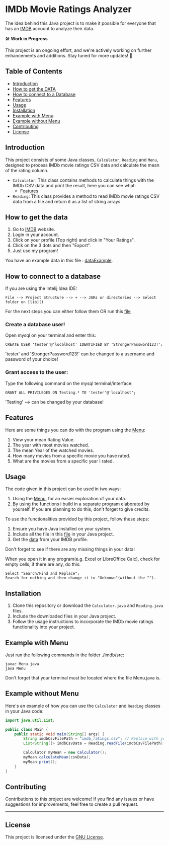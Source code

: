 
# IMDb Movie Ratings Analyzer

The idea behind this Java project is to make it possible for everyone 
that has an [IMDB](https://www.imdb.com/) account to analyze their data.

🛠️ **Work in Progress**

This project is an ongoing effort, and we're actively working on further enhancements and additions. Stay tuned for more updates! 🚀
## Table of Contents

- [Introduction](#introduction)
- [How to get the DATA](#how-to-get-the-data)
- [How to connect to a Database](#how-to-connect-to-a-database)
- [Features](#features)
- [Usage](#usage)
- [Installation](#installation)
- [Example with Menu](#example-with-menu)
- [Example without Menu](#example-without-menu)
- [Contributing](#contributing)
- [License](#license)

## Introduction

This project consists of some Java classes, `Calculator`, `Reading` and `Menu`, designed to process IMDb movie ratings CSV data and calculate the mean of the rating column.

- `Calculator`: This class contains methods to calculate things with the IMDb CSV data and print the result, here you can see what:
  - [Features](#features)
- `Reading`: This class provides a method to read IMDb movie ratings CSV data from a file and return it as a list of string arrays.

## How to get the data

1. Go to [IMDB](https://www.imdb.com/) website.
2. Login in your account.
3. Click on your profile (Top right) and click in "Your Ratings".
4. Click on the 3 dots and then "Export".
5. Just use my program!

You have an example data in this file : [dataExample](dataExample).

## How to connect to a database


If you are using the Intelij Idea IDE:

    File --> Project Structure --> + --> JARs or directories --> Select folder on [lib]()

For the next steps you can either follow them OR run this [file](user_config.sql)
### Create a database user!
Open mysql on your terminal and enter this:

    CREATE USER 'tester'@'localhost' IDENTIFIED BY 'StrongerPassword123!';

'tester' and 'StrongerPassword123!' can be changed to a username and password of your choice!

### Grant access to the user:
Type the following command on the mysql terminal/interface:

    GRANT ALL PRIVILEGES ON Testing.* TO 'tester'@'localhost';

'Testing' --> can be changed by your database!

## Features

Here are some things you can do with the program using the [Menu](#example-with-menu):
1. View your mean Rating Value.
2. The year with most movies watched.
3. The mean Year of the watched movies.
4. How many movies from a specific movie you have rated.
5. What are the movies from a specific year I rated.


## Usage

The code given in this project can be used in two ways:
1. Using the [Menu](imdb/src/Menu.java), for an easier exploration of your data.
2. By using the functions i build in a separate program elaborated
by yourself. If you are planning to do this, 
don't forget to give credits.

To use the functionalities provided by this project, follow these steps:

1. Ensure you have Java installed on your system.
2. Include all the file in this [file](imdb/src)
 in your Java project.
3. Get the [data](#how-to-get-the-data) from your IMDB profile.

Don't forget to see if there are any missing things in your data!

When you open it in any program(e.g. Excel or LibreOffice Calc), check for empty cells, if there are any, do this:

    Select "Search/Find and Replace";
    Search for nothing and then change it to "Unknown"(without the "").

## Installation

1. Clone this repository or download the `Calculator.java` and `Reading.java` files.
2. Include the downloaded files in your Java project.
3. Follow the usage instructions to incorporate the IMDb movie ratings functionality into your project.

## Example with Menu

Just run the following commands in the folder ./imdb/src:


```terminal
javac Menu.java
java Menu
```
Don't forget that your terminal must be located where
the file Menu.java is.

## Example without Menu

Here's an example of how you can use the `Calculator` and `Reading` classes in your Java code:

```java
import java.util.List;

public class Main {
    public static void main(String[] args) {
        String imdbCsvFilePath = "imdb_ratings.csv"; // Replace with your IMDb ratings CSV file path
        List<String[]> imdbCsvData = Reading.readFile(imdbCsvFilePath);

        Calculator myMean = new Calculator();
        myMean.calculateMean(csvData);
        myMean.print();
    }
}
```

## Contributing

Contributions to this project are welcome! If you find any issues or have suggestions for improvements, feel free to create a pull request.

---
## License
This project is licensed under the [GNU License](LICENSE).

